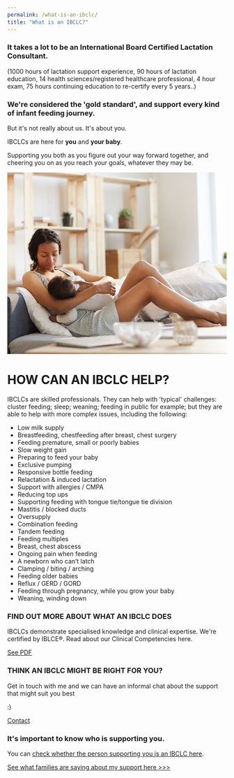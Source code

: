 ```yaml
---
permalink: /what-is-an-ibclc/
title: "What is an IBCLC?"
---
```


### It takes a lot to be an International Board Certified Lactation Consultant.
 
(1000 hours of lactation support experience, 90 hours of lactation education, 14 health sciences/registered healthcare professional, 4 hour exam, 75 hours continuing education to re-certify every 5 years..)

### We're considered the 'gold standard', and support every kind of infant feeding journey.

But it's not really about us. It's about you.

IBCLCs are here for **you** and **your baby**.

Supporting you both as you figure out your way forward together, and cheering you on as you reach your goals, whatever they may be.

![Mother and baby reclined](../assets/images/mum-reclined.png)

# HOW CAN AN IBCLC HELP?

IBCLCs are skilled professionals. They can help with 'typical' challenges: cluster feeding; sleep; weaning; feeding in public for example; but they are able to help with more complex issues, including the following:

- Low milk supply
- Breastfeeding, chestfeeding after breast, chest surgery
- Feeding premature, small or poorly babies
- Slow weight gain
- Preparing to feed your baby
- Exclusive  pumping
- Responsive bottle feeding
- Relactation & induced lactation
- Support with allergies / CMPA
- Reducing top ups
- Supporting feeding with tongue tie/tongue tie division
- Mastitis / blocked ducts
- Oversupply
- Combination feeding
- Tandem feeding
- Feeding multiples
- Breast, chest abscess
- Ongoing pain when feeding
- A newborn who can’t latch
- Clamping / biting / arching
- Feeding older babies
- Reflux / GERD / GORD
- Feeding through pregnancy, while you grow your baby
- Weaning, winding down

### FIND OUT MORE ABOUT WHAT AN IBCLC DOES
IBCLCs demonstrate specialised
knowledge and clinical expertise. We're certified by IBLCE®.
Read about our Clinical Competencies here.

[See PDF](https://iblce.org/wp-content/uploads/2018/12/clinical-competencies-2018.pdf)

### THINK AN IBCLC MIGHT BE RIGHT FOR YOU?
Get in touch with me and we can have an informal chat about the support that might suit you best

:)

[Contact](../contact)

### It's important to know who is supporting you.

You can [check whether the person supporting you is an IBCLC here](https://iblce.org/ibclc-credential-verification/).

[See what families are saying about my support here >>>](../feedback)